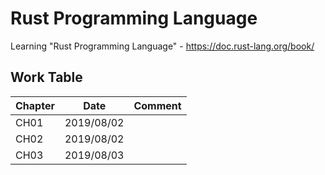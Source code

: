 # Rust Programming Language

Learning "Rust Programming Language" - https://doc.rust-lang.org/book/

## Work Table

| Chapter | Date       | Comment |
| ------- | ---------- | ------- |
| CH01    | 2019/08/02 |         |
| CH02    | 2019/08/02 |         |
| CH03    | 2019/08/03 |         |
